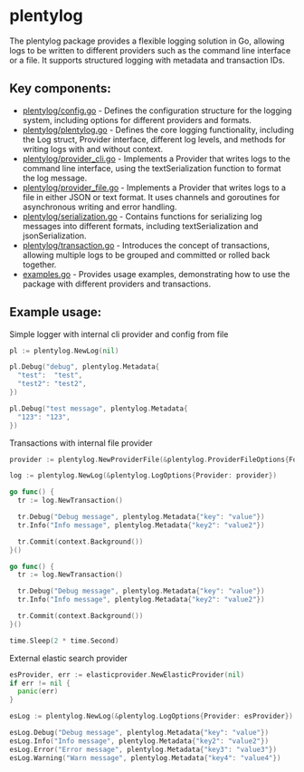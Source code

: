 # plentylog

The plentylog package provides a flexible logging solution in Go, allowing logs to be written to different providers such as the command line interface or a file. It supports structured logging with metadata and transaction IDs.

## Key components:

- [plentylog/config.go](plentylog/config.go) - Defines the configuration structure for the logging system, including options for different providers and formats.
- [plentylog/plentylog.go](plentylog/plentylog.go) - Defines the core logging functionality, including the Log struct, Provider interface, different log levels, and methods for writing logs with and without context.
- [plentylog/provider_cli.go](plentylog/provider_cli.go) -  Implements a Provider that writes logs to the command line interface, using the textSerialization function to format the log message.
- [plentylog/provider_file.go](plentylog/provider_file.go) - Implements a Provider that writes logs to a file in either JSON or text format. It uses channels and goroutines for asynchronous writing and error handling.
- [plentylog/serialization.go](plentylog/serialization.go) - Contains functions for serializing log messages into different formats, including textSerialization and jsonSerialization.
- [plentylog/transaction.go](plentylog/transaction.go) - Introduces the concept of transactions, allowing multiple logs to be grouped and committed or rolled back together.
- [examples.go](examples.go) - Provides usage examples, demonstrating how to use the package with different providers and transactions.

## Example usage:

Simple logger with internal cli provider and config from file

```go
pl := plentylog.NewLog(nil)

pl.Debug("debug", plentylog.Metadata{
  "test":  "test",
  "test2": "test2",
})

pl.Debug("test message", plentylog.Metadata{
  "123": "123",
})
```

Transactions with internal file provider

```go
provider := plentylog.NewProviderFile(&plentylog.ProviderFileOptions{Format: plentylog.FormatJSON})

log := plentylog.NewLog(&plentylog.LogOptions{Provider: provider})

go func() {
  tr := log.NewTransaction()

  tr.Debug("Debug message", plentylog.Metadata{"key": "value"})
  tr.Info("Info message", plentylog.Metadata{"key2": "value2"})

  tr.Commit(context.Background())
}()

go func() {
  tr := log.NewTransaction()

  tr.Debug("Debug message", plentylog.Metadata{"key": "value"})
  tr.Info("Info message", plentylog.Metadata{"key2": "value2"})

  tr.Commit(context.Background())
}()

time.Sleep(2 * time.Second)
```

External elastic search provider

```go
esProvider, err := elasticprovider.NewElasticProvider(nil)
if err != nil {
  panic(err)
}

esLog := plentylog.NewLog(&plentylog.LogOptions{Provider: esProvider})

esLog.Debug("Debug message", plentylog.Metadata{"key": "value"})
esLog.Info("Info message", plentylog.Metadata{"key2": "value2"})
esLog.Error("Error message", plentylog.Metadata{"key3": "value3"})
esLog.Warning("Warn message", plentylog.Metadata{"key4": "value4"})
```

